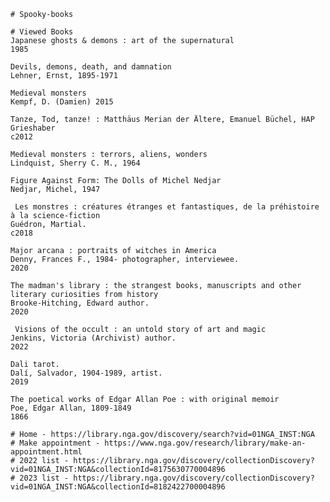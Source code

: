     # Spooky-books

    # Viewed Books
    Japanese ghosts & demons : art of the supernatural
    1985

    Devils, demons, death, and damnation
    Lehner, Ernst, 1895-1971

    Medieval monsters
    Kempf, D. (Damien) 2015

    Tanze, Tod, tanze! : Matthäus Merian der Ältere, Emanuel Büchel, HAP Grieshaber
    c2012

    Medieval monsters : terrors, aliens, wonders
    Lindquist, Sherry C. M., 1964

    Figure Against Form: The Dolls of Michel Nedjar
    Nedjar, Michel, 1947

     Les monstres : créatures étranges et fantastiques, de la préhistoire à la science-fiction
    Guédron, Martial.
    c2018

    Major arcana : portraits of witches in America
    Denny, Frances F., 1984- photographer, interviewee.
    2020

    The madman's library : the strangest books, manuscripts and other literary curiosities from history
    Brooke-Hitching, Edward author.
    2020

     Visions of the occult : an untold story of art and magic
    Jenkins, Victoria (Archivist) author.
    2022

    Dali tarot.
    Dalí, Salvador, 1904-1989, artist.
    2019

    The poetical works of Edgar Allan Poe : with original memoir
    Poe, Edgar Allan, 1809-1849
    1866

    # Home - https://library.nga.gov/discovery/search?vid=01NGA_INST:NGA
    # Make appointment - https://www.nga.gov/research/library/make-an-appointment.html
    # 2022 list - https://library.nga.gov/discovery/collectionDiscovery?vid=01NGA_INST:NGA&collectionId=8175630770004896
    # 2023 list - https://library.nga.gov/discovery/collectionDiscovery?vid=01NGA_INST:NGA&collectionId=8182422700004896
